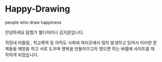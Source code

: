 # Happy-Drawing
people who draw happiness

안녕하세요 탐험가 웹디자이너 김지훈입니다.

직장내 따돌림 , 학교폭력 등 아직도 사회에 여러곳에서 많이 발생하고 있어서
이러한 문제들을 예방을 하고 서로 도우며 행복을 만들어가고자 했으면 하는 바램에
사이트를 제작하게 되었습니다.
